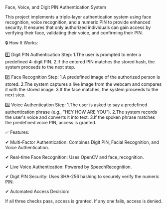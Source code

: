 Face, Voice, and Digit PIN Authentication System

This project implements a triple-layer authentication system using face recognition, voice recognition, and a numeric PIN to provide enhanced security. It ensures that only authorized individuals can gain access by verifying their face, validating their voice, and confirming their PIN.

🔒 How It Works:

1️⃣ Digit PIN Authentication Step:
1.The user is prompted to enter a predefined 4-digit PIN.
2.If the entered PIN matches the stored hash, the system proceeds to the next step.

2️⃣ Face Recognition Step:
1.A predefined image of the authorized person is stored.
2.The system captures a live image from the webcam and compares it with the stored image.
3.If the face matches, the system proceeds to the next step.

3️⃣ Voice Authentication Step:
1.The user is asked to say a predefined authentication phrase (e.g., "HEY HOW ARE YOU").
2.The system records the user's voice and converts it into text.
3.If the spoken phrase matches the predefined voice PIN, access is granted.

✅ Features:

✔ Multi-Factor Authentication: Combines Digit PIN, Facial Recognition, and Voice Authentication.

✔ Real-time Face Recognition: Uses OpenCV and face_recognition.

✔ Live Voice Authentication: Powered by SpeechRecognition.

✔ Digit PIN Security: Uses SHA-256 hashing to securely verify the numeric PIN.

✔ Automated Access Decision:

If all three checks pass, access is granted.
If any one fails, access is denied.
